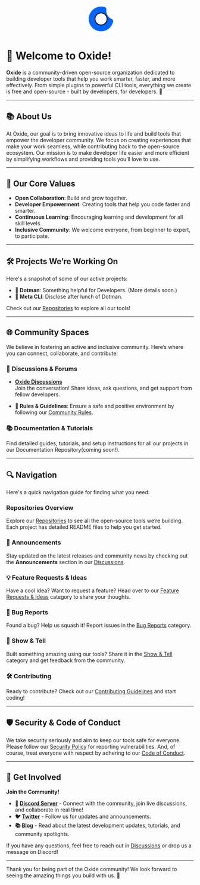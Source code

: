 <p align="center"><img src="images/oxide_log_no_bg.png" width="15%"></img></p>

# 🌟 Welcome to **Oxide**!

**Oxide** is a community-driven open-source organization dedicated to building developer tools that help you work smarter, faster, and more effectively. From simple plugins to powerful CLI tools, everything we create is free and open-source - built by developers, for developers. 🚀

---

## 📚 **About Us**
At Oxide, our goal is to bring innovative ideas to life and build tools that empower the developer community. We focus on creating experiences that make your work seamless, while contributing back to the open-source ecosystem. Our mission is to make developer life easier and more efficient by simplifying workflows and providing tools you’ll love to use.

---

## 🎨 **Our Core Values**

- **Open Collaboration**: Build and grow together.
- **Developer Empowerment**: Creating tools that help you code faster and smarter.
- **Continuous Learning**: Encouraging learning and development for all skill levels.
- **Inclusive Community**: We welcome everyone, from beginner to expert, to participate.

---

## 🛠️ **Projects We’re Working On**

Here's a snapshot of some of our active projects:

- **🔧 Dotman**: Something helpful for Developers. (More details soon.)
- **📄 Meta CLI**: Disclose after lunch of Dotman.
  
Check out our [Repositories](https://github.com/orgs/OxideOrg/repositories) to explore all our tools!

---

## 🌐 **Community Spaces**

We believe in fostering an active and inclusive community. Here’s where you can connect, collaborate, and contribute:

### 📢 **Discussions & Forums**
- **[Oxide Discussions](https://github.com/orgs/OxideOrg/discussions)**  
  Join the conversation! Share ideas, ask questions, and get support from fellow developers.

- **📜 Rules & Guidelines**: Ensure a safe and positive environment by following our [Community Rules](https://github.com/orgs/OxideOrg/discussions/14).

### 📚 **Documentation & Tutorials**
Find detailed guides, tutorials, and setup instructions for all our projects in our Documentation Repository(coming soon!).

---

## 🔍 **Navigation**

Here's a quick navigation guide for finding what you need:

### **Repositories Overview**
Explore our [Repositories](https://github.com/orgs/OxideOrg/repositories) to see all the open-source tools we’re building. Each project has detailed README files to help you get started.

### **📢 Announcements**
Stay updated on the latest releases and community news by checking out the **Announcements** section in our [Discussions](https://github.com/orgs/OxideOrg/discussions/2).

### **💡 Feature Requests & Ideas**
Have a cool idea? Want to request a feature? Head over to our [Feature Requests & Ideas](https://github.com/orgs/OxideOrg/discussions/categories/feature-enhancements) category to share your thoughts.

### **🐞 Bug Reports**
Found a bug? Help us squash it! Report issues in the [Bug Reports](https://github.com/orgs/OxideOrg/discussions/categories/minor-bugs) category.

### **🎉 Show & Tell**
Built something amazing using our tools? Share it in the [Show & Tell](https://github.com/orgs/OxideOrg/discussions/categories/projects-built-with-oxide) category and get feedback from the community.

### **🛠️ Contributing**
Ready to contribute? Check out our [Contributing Guidelines](https://github.com/OxideOrg/.github/blob/main/CONTRIBUTING.md) and start coding!

---

## 🛡️ **Security & Code of Conduct**

We take security seriously and aim to keep our tools safe for everyone. Please follow our [Security Policy](https://github.com/OxideOrg/.github/blob/main/SECURITY.md) for reporting vulnerabilities. And, of course, treat everyone with respect by adhering to our [Code of Conduct](https://github.com/OxideOrg/.github/blob/main/CODE_OF_CONDUCT.md).

---

## 📣 **Get Involved**

**Join the Community!**  
- **💬 [Discord Server](https://discord.gg/yYZTWsyxwW)** - Connect with the community, join live discussions, and collaborate in real time!
- **🐦 [Twitter](https://x.com/oxide_org)** - Follow us for updates and announcements.
- **📚 [Blog](https://dev.to/oxideorg)** - Read about the latest development updates, tutorials, and community spotlights.

If you have any questions, feel free to reach out in [Discussions](https://github.com/orgs/oxide-org/discussions) or drop us a message on Discord!

---

Thank you for being part of the Oxide community! We look forward to seeing the amazing things you build with us. 🙌
